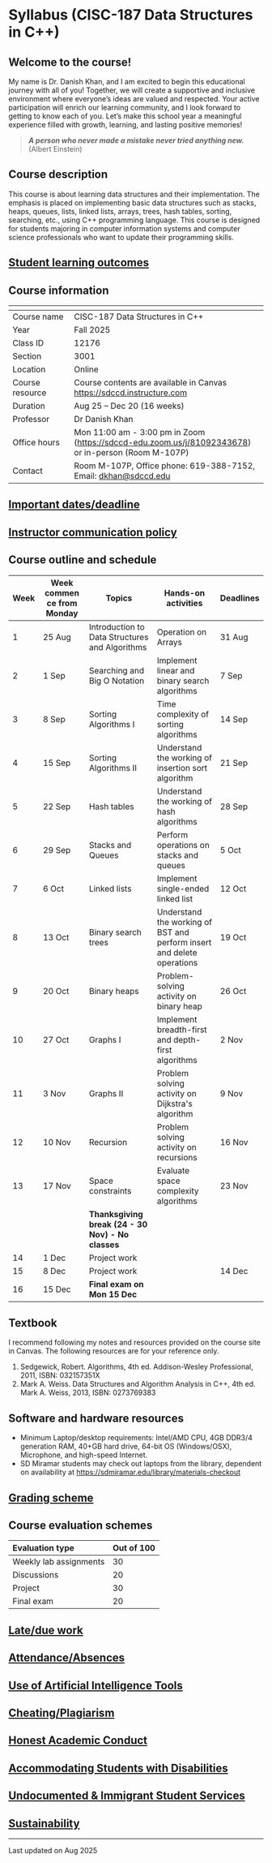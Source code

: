 # Syllabus (CISC-187 Data Structures in C++)

## Welcome to the course!
My name is Dr. Danish Khan, and I am excited to begin this educational journey with all of you! Together, we will create a supportive and inclusive environment where everyone’s ideas are valued and respected. Your active participation will enrich our learning community, and I look forward to getting to know each of you. Let’s make this school year a meaningful experience filled with growth, learning, and lasting positive memories!

> ___A person who never made a mistake never tried anything new.___ (Albert Einstein)

## Course description

This course is about learning data structures and their implementation. The emphasis is placed on implementing basic data structures such as stacks, heaps, queues, lists, linked lists, arrays, trees, hash tables, sorting, searching, etc., using C++ programming language. This course is designed for students majoring in computer information systems and computer science professionals who want to update their programming skills.

## [Student learning outcomes](https://github.com/d-khan/sdccd/blob/main/slos.md)

## Course information

|<div style="width:100px"></div> |                |
|-------------------------------|-------------------------------------------|
|   Course name                 |   CISC-187 Data Structures in C++|
|   Year                        |   Fall 2025|
|   Class ID                    |   12176|
|   Section                     |   3001|
|   Location                    |   Online|
|   Course resource             |   Course contents are available in Canvas <https://sdccd.instructure.com> |
|   Duration                    |   Aug 25 – Dec 20 (16 weeks)|
|   Professor                   |   Dr Danish Khan|
|   Office hours                |   Mon 11:00 am - 3:00 pm in Zoom (https://sdccd-edu.zoom.us/j/81092343678) or in-person (Room M-107P) |
|   Contact                     |   Room M-107P, Office phone: 619-388-7152, Email: dkhan@sdccd.edu|

## [Important dates/deadline](https://github.com/d-khan/sdccd/blob/main/dates-deadline.md)

## [Instructor communication policy](https://github.com/d-khan/sdccd/blob/main/communication.md)

## Course outline and schedule

|Week|<div style="width:75px">Week commence from Monday </div>|Topics | Hands-on activities | Deadlines|
|-|--|--|---|----|
|1  |25 Aug  |Introduction to Data Structures and Algorithms | Operation on Arrays | 31 Aug|
|2  |1 Sep|Searching and Big O Notation | Implement linear and binary search algorithms | 7 Sep |
|3  |8 Sep |Sorting Algorithms I | Time complexity of sorting algorithms | 14 Sep |
|4  |15 Sep |Sorting Algorithms II | Understand the working of insertion sort algorithm | 21 Sep |
|5  |22 Sep |Hash tables | Understand the working of hash algorithms | 28 Sep |
|6  |29 Sep  |Stacks and Queues | Perform operations on stacks and queues| 5 Oct |
|7  |6 Oct |Linked lists | Implement single-ended linked list | 12 Oct |
|8  |13 Oct |Binary search trees | Understand the working of BST and perform insert and delete operations | 19 Oct |
|9  |20 Oct |Binary heaps|  Problem-solving activity on binary heap | 26 Oct |
|10 |27 Oct |Graphs I| Implement breadth-first and depth-first algorithms | 2 Nov |
|11 |3 Nov |Graphs II | Problem solving activity on Dijkstra's algorithm | 9 Nov|
|12 |10 Nov |Recursion | Problem solving activity on recursions | 16 Nov |
|13 |17 Nov |Space constraints | Evaluate space complexity algorithms | 23 Nov |
|||__Thanksgiving break (24 - 30 Nov) - No classes__|
|14 |1 Dec |Project work| | |
|15 |8 Dec |Project work |  | 14 Dec |
|16 |15 Dec |__Final exam on Mon 15 Dec__ | |

## Textbook

I recommend following my notes and resources provided on the course site in Canvas. The following resources are for your reference only.

1. Sedgewick, Robert. Algorithms, 4th ed. Addison-Wesley Professional, 2011, ISBN: 032157351X
2. Mark A. Weiss. Data Structures and Algorithm Analysis in C++, 4th ed. Mark A. Weiss, 2013, ISBN: 0273769383


## Software and hardware resources

- Minimum Laptop/desktop requirements: Intel/AMD CPU, 4GB DDR3/4 generation RAM, 40+GB hard drive, 64-bit OS (Windows/OSX), Microphone, and high-speed Internet.
- SD Miramar students may check out laptops from the library, dependent on availability at <https://sdmiramar.edu/library/materials-checkout>

## [Grading scheme](https://github.com/d-khan/sdccd/blob/main/grading_scheme.md)

## Course evaluation schemes

|Evaluation type|Out of 100|
|:-|:-|
|Weekly lab assignments|30|
|Discussions|20|
|Project|30|
|Final exam|20|

## [Late/due work](https://github.com/d-khan/sdccd/blob/main/late_work.md)

## [Attendance/Absences](https://github.com/d-khan/sdccd/blob/main/attendance.md)

## [Use of Artificial Intelligence Tools](https://github.com/d-khan/sdccd/blob/main/use_of_AI.md)

## [Cheating/Plagiarism](https://github.com/d-khan/sdccd/blob/main/cheating.md)

## [Honest Academic Conduct](https://github.com/d-khan/sdccd/blob/main/honest-academic.md)

## [Accommodating Students with Disabilities](https://github.com/d-khan/sdccd/blob/main/dsps.md)

## [Undocumented & Immigrant Student Services](https://github.com/d-khan/sdccd/blob/main/undocumented-immigration.md)

## [Sustainability](https://github.com/d-khan/sdccd/blob/main/sustainability.md)

____
Last updated on Aug 2025
